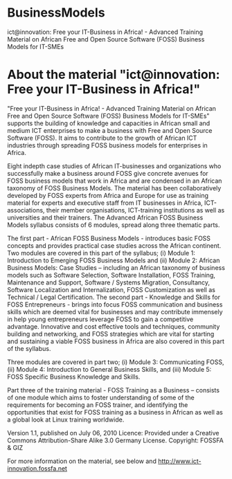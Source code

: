 # BusinessModels
ict@innovation: Free your IT-Business in Africa! - Advanced Training Material on African Free and Open Source Software (FOSS) Business Models for IT-SMEs

# About the material "ict@innovation: Free your IT-Business in Africa!"
"Free your IT-Business in Africa! - Advanced Training Material on African Free and Open Source
Software (FOSS) Business Models for IT-SMEs" supports the building of knowledge and capacities
in African small and medium ICT enterprises to make a business with Free and Open Source
Software (FOSS). It aims to contribute to the growth of African ICT industries through spreading
FOSS business models for enterprises in Africa.

Eight indepth case studies of African IT-businesses and organizations who successfully make a
business around FOSS give concrete avenues for FOSS business models that work in Africa and
are condensed in an African taxonomy of FOSS Business Models. The material has been
collaboratively developed by FOSS experts from Africa and Europe for use as training material for
experts and executive staff from IT businesses in Africa, ICT-associations, their member
organisations, ICT-training institutions as well as universities and their trainers.
The Advanced African FOSS Business Models syllabus consists of 6 modules, spread along three
thematic parts.

The first part - African FOSS Business Models - introduces basic FOSS concepts
and provides practical case studies across the African continent. Two modules are covered in this
part of the syllabus; 
(i) Module 1: Introduction to Emerging FOSS Business Models and 
(ii) Module 2: African Business Models: Case Studies – including an African taxonomy of business models
such as Software Selection, Software Installation, FOSS Training, Maintenance and Support,
Software / Systems Migration, Consultancy, Software Localization and Internalization, FOSS
Customization as well as Technical / Legal Certification.
The second part - Knowledge and Skills for FOSS Entrepreneurs - brings into focus FOSS
communication and business skills which are deemed vital for businesses and may contribute
immensely in help young entrepreneurs leverage FOSS to gain a competitive advantage.
Innovative and cost effective tools and techniques, community building and networking, and FOSS
strategies which are vital for starting and sustaining a viable FOSS business in Africa are also
covered in this part of the syllabus.

Three modules are covered in part two; 
(i) Module 3: Communicating FOSS, 
(ii) Module 4: Introduction to General Business Skills, and 
(iii) Module 5: FOSS Specific Business Knowledge and Skills.

Part three of the training material - FOSS Training as a Business – consists of one module which
aims to foster understanding of some of the requirements for becoming an FOSS trainer, and
identifying the opportunities that exist for FOSS training as a business in African as well as a global
look at Linux training worldwide.

Version 1.1, published on July 06, 2010
Licence: Provided under a Creative Commons Attribution-Share Alike 3.0 Germany License.
Copyright: FOSSFA & GIZ

For more information on the material, see below and http://www.ict-innovation.fossfa.net
